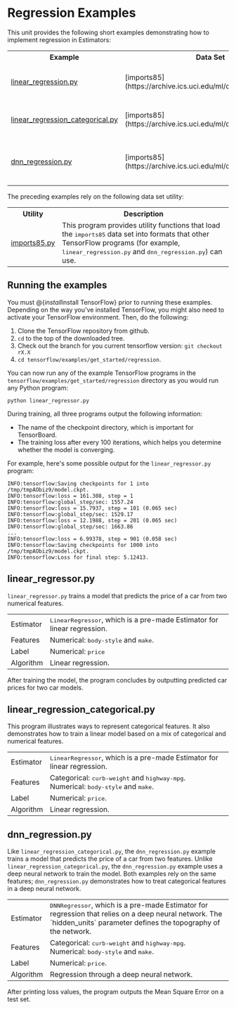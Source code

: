 # Regression Examples

This unit provides the following short examples demonstrating how
to implement regression in Estimators:

<table>
  <tr> <th>Example</th> <th>Data Set</th> <th>Demonstrates How To...</th></tr>

  <tr>
    <td><a href="https://www.tensorflow.org/code/tensorflow/examples/get_started/regression/linear_regression.py">linear_regression.py</a></td>
    <td>[imports85](https://archive.ics.uci.edu/ml/datasets/automobile)</td>
    <td>Use the @{tf.estimator.LinearRegressor} Estimator to train a
        regression model on numeric data.</td>
  </tr>

  <tr>
    <td><a href="https://www.tensorflow.org/code/tensorflow/examples/get_started/regression/linear_regression_categorical.py">linear_regression_categorical.py</a></td>
    <td>[imports85](https://archive.ics.uci.edu/ml/datasets/automobile)</td>
    <td>Use the @{tf.estimator.LinearRegressor} Estimator to train a
        regression model on categorical data.</td>
  </tr>

  <tr>
    <td><a href="https://www.tensorflow.org/code/tensorflow/examples/get_started/regression/dnn_regression.py">dnn_regression.py</a></td>
    <td>[imports85](https://archive.ics.uci.edu/ml/datasets/automobile)</td>
    <td>Use the @{tf.estimator.DNNRegressor} Estimator to train a
        regression model on discrete data with a deep neural network.</td>
  </tr>

</table>

The preceding examples rely on the following data set utility:

<table>
  <tr> <th>Utility</th> <th>Description</th></tr>

  <tr>
    <td><a href="../../examples/get_started/regression/imports85.py">imports85.py</a></td>
    <td>This program provides utility functions that load the
        <tt>imports85</tt> data set into formats that other TensorFlow
        programs (for example, <tt>linear_regression.py</tt> and
        <tt>dnn_regression.py</tt>) can use.</td>
  </tr>


</table>


<!--
## Linear regression concepts

If you are new to machine learning and want to learn about regression,
watch the following video:

(todo:jbgordon) Video introduction goes here.
-->

<!--
[When MLCC becomes available externally, add links to the relevant MLCC units.]
-->


<a name="running"></a>
## Running the examples

You must @{$install$install TensorFlow} prior to running these examples.
Depending on the way you've installed TensorFlow, you might also
need to activate your TensorFlow environment.  Then, do the following:

1. Clone the TensorFlow repository from github.
2. `cd` to the top of the downloaded tree.
3. Check out the branch for you current tensorflow version: `git checkout rX.X`
4. `cd tensorflow/examples/get_started/regression`.

You can now run any of the example TensorFlow programs in the
`tensorflow/examples/get_started/regression` directory as you
would run any Python program:

```bsh
python linear_regressor.py
```

During training, all three programs output the following information:

* The name of the checkpoint directory, which is important for TensorBoard.
* The training loss after every 100 iterations, which helps you
  determine whether the model is converging.

For example, here's some possible output for the `linear_regressor.py`
program:

```bsh
INFO:tensorflow:Saving checkpoints for 1 into /tmp/tmpAObiz9/model.ckpt.
INFO:tensorflow:loss = 161.308, step = 1
INFO:tensorflow:global_step/sec: 1557.24
INFO:tensorflow:loss = 15.7937, step = 101 (0.065 sec)
INFO:tensorflow:global_step/sec: 1529.17
INFO:tensorflow:loss = 12.1988, step = 201 (0.065 sec)
INFO:tensorflow:global_step/sec: 1663.86
...
INFO:tensorflow:loss = 6.99378, step = 901 (0.058 sec)
INFO:tensorflow:Saving checkpoints for 1000 into /tmp/tmpAObiz9/model.ckpt.
INFO:tensorflow:Loss for final step: 5.12413.
```


<a name="basic"></a>
## linear_regressor.py

`linear_regressor.py` trains a model that predicts the price of a car from
two numerical features.

<table>
  <tr>
    <td>Estimator</td>
    <td><tt>LinearRegressor</tt>, which is a pre-made Estimator for linear
        regression.</td>
  </tr>

  <tr>
    <td>Features</td>
    <td>Numerical: <tt>body-style</tt> and <tt>make</tt>.</td>
  </tr>

  <tr>
    <td>Label</td>
    <td>Numerical: <tt>price</tt>
  </tr>

  <tr>
    <td>Algorithm</td>
    <td>Linear regression.</td>
  </tr>
</table>

After training the model, the program concludes by outputting predicted
car prices for two car models.



<a name="categorical"></a>
## linear_regression_categorical.py

This program illustrates ways to represent categorical features. It
also demonstrates how to train a linear model based on a mix of
categorical and numerical features.

<table>
  <tr>
    <td>Estimator</td>
    <td><tt>LinearRegressor</tt>, which is a pre-made Estimator for linear
        regression. </td>
  </tr>

  <tr>
    <td>Features</td>
    <td>Categorical: <tt>curb-weight</tt> and <tt>highway-mpg</tt>.<br/>
        Numerical: <tt>body-style</tt> and <tt>make</tt>.</td>
  </tr>

  <tr>
    <td>Label</td>
    <td>Numerical: <tt>price</tt>.</td>
  </tr>

  <tr>
    <td>Algorithm</td>
    <td>Linear regression.</td>
  </tr>
</table>


<a name="dnn"></a>
## dnn_regression.py

Like `linear_regression_categorical.py`, the `dnn_regression.py` example
trains a model that predicts the price of a car from two features.
Unlike `linear_regression_categorical.py`, the `dnn_regression.py` example uses
a deep neural network to train the model.  Both examples rely on the same
features; `dnn_regression.py` demonstrates how to treat categorical features
in a deep neural network.

<table>
  <tr>
    <td>Estimator</td>
    <td><tt>DNNRegressor</tt>, which is a pre-made Estimator for
        regression that relies on a deep neural network.  The
        `hidden_units` parameter defines the topography of the network.</td>
  </tr>

  <tr>
    <td>Features</td>
    <td>Categorical: <tt>curb-weight</tt> and <tt>highway-mpg</tt>.<br/>
        Numerical: <tt>body-style</tt> and <tt>make</tt>.</td>
  </tr>

  <tr>
    <td>Label</td>
    <td>Numerical: <tt>price</tt>.</td>
  </tr>

  <tr>
    <td>Algorithm</td>
    <td>Regression through a deep neural network.</td>
  </tr>
</table>

After printing loss values, the program outputs the Mean Square Error
on a test set.
